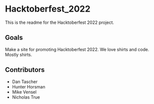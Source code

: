 # Hacktoberfest_2022

This is the readme for the Hacktoberfest 2022 project.

## Goals

Make a site for promoting Hacktoberfest 2022. We love shirts and code. Mostly shirts.

## Contributors

- Dan Tascher
- Hunter Horsman
- Mike Vensel
- Nicholas True
